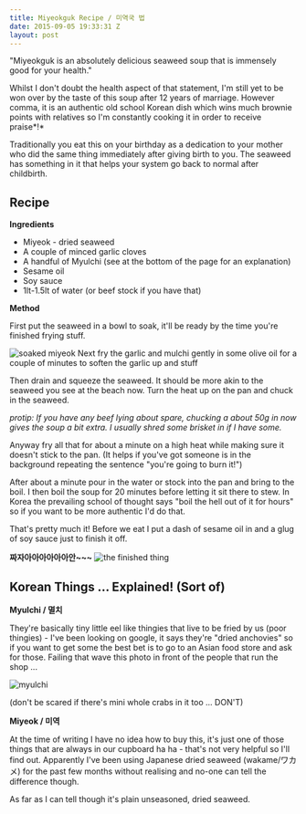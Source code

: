 ```yaml
---
title: Miyeokguk Recipe / 미역국 법
date: 2015-09-05 19:33:31 Z
layout: post
---
```


"Miyeokguk is an absolutely delicious seaweed soup that is immensely good for your health."

Whilst I don't doubt the health aspect of that statement, I'm still yet to be won over by the taste of this soup after 12 years of marriage. However comma, it is an authentic old school Korean dish which wins much brownie points with relatives so I'm constantly cooking it in order to receive praise*!*

Traditionally you eat this on your birthday as a dedication to your mother who did the same thing immediately after giving birth to you. The seaweed has something in it that helps your system go back to normal after childbirth.

## Recipe
**Ingredients**

* Miyeok - dried seaweed
* A couple of minced garlic cloves
* A handful of Myulchi (see at the bottom of the page for an explanation)
* Sesame oil
* Soy sauce
* 1lt-1.5lt of water (or beef stock if you have that)

**Method**

First put the seaweed in a bowl to soak, it'll be ready by the time you're finished frying stuff.

![soaked miyeok](https://farm1.staticflickr.com/719/21171113605_11a244afa5_o.png)
Next fry the garlic and mulchi gently in some olive oil for a couple of minutes to soften the garlic up and stuff

Then drain and squeeze the seaweed. It should be more akin to the seaweed you see at the beach now. Turn the heat up on the pan and chuck in the seaweed.

*protip: If you have any beef lying about spare, chucking a about 50g in now gives the soup a bit extra. I usually shred some brisket in if I have some.*

Anyway fry all that for about a minute on a high heat while making sure it doesn't stick to the pan. (It helps if you've got someone is in the background repeating the sentence "you're going to burn it!")

After about a minute pour in the water or stock into the pan and bring to the boil. I then boil the soup for 20 minutes before letting it sit there to stew. In Korea the prevailing school of thought says "boil the hell out of it for hours" so if you want to be more authentic I'd do that.

That's pretty much it! Before we eat I put a dash of sesame oil in and a glug of soy sauce just to finish it off.

**짜자아아아아아아안~~~**
![the finished thing](https://farm6.staticflickr.com/5792/20983106428_506a0408f4_o.png)

## Korean Things ... Explained! (Sort of)

**Myulchi / 멸치**

They're basically tiny little eel like thingies that live to be fried by us (poor thingies) - I've been looking on google, it says they're "dried anchovies" so if you want to get some the best bet is to go to an Asian food store and ask for those.  Failing that wave this photo in front of the people that run the shop ...

![myulchi](https://farm1.staticflickr.com/697/20547243264_728d5c45a7_c.jpg)

(don't be scared if there's mini whole crabs in it too ... DON'T)

**Miyeok / 미역**

At the time of writing I have no idea how to buy this, it's just one of those things that are always in our cupboard ha ha - that's not very helpful so I'll find out. Apparently I've been using Japanese dried seaweed (wakame/ワカメ) for the past few months without realising and no-one can tell the difference though.

As far as I can tell though it's plain unseasoned, dried seaweed.